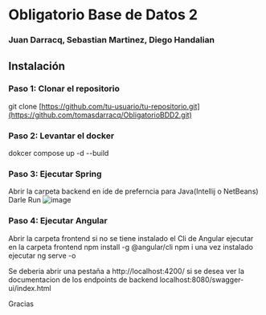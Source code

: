 # Obligatorio Base de Datos 2
###   Juan Darracq, Sebastian Martinez, Diego Handalian
## Instalación

### Paso 1: Clonar el repositorio

git clone [https://github.com/tu-usuario/tu-repositorio.git](https://github.com/tomasdarracq/ObligatorioBDD2.git)

### Paso 2: Levantar el docker
dokcer compose up -d --build

### Paso 3: Ejecutar Spring
Abrir la carpeta backend en ide de preferncia para Java(Intellij o NetBeans)
Darle Run
![image](https://github.com/tomasdarracq/ObligatorioBDD2/assets/110825915/31688cdf-a596-4ef8-acc9-a9bbd082f810)

### Paso 4: Ejecutar Angular
Abrir la carpeta frontend
si no se tiene instalado el Cli de Angular ejecutar en la carpeta frontend
npm install -g @angular/cli
npm i 
una vez instalado ejecutar
ng serve -o

Se deberia abrir una pestaña a http://localhost:4200/ 
si se desea ver la documentacion de los endpoints de backend localhost:8080/swagger-ui/index.html

Gracias
